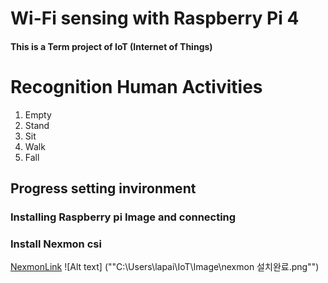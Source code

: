 # Wi-Fi sensing with Raspberry Pi 4
#### This is a Term project of IoT (Internet of Things)    
# Recognition Human Activities

1. Empty
2. Stand
3. Sit
4. Walk
5. Fall

## Progress setting invironment
### Installing Raspberry pi Image and connecting
### Install Nexmon csi
[NexmonLink](https://github.com/seemoo-lab/nexmon_csi, "Nexmon CSI Link")
![Alt text] (""C:\Users\lapai\IoT\Image\nexmon 설치완료.png"")